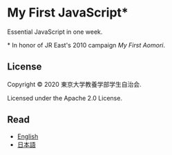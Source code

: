 # My First JavaScript*
Essential JavaScript in one week.

\* In honor of JR East's 2010 campaign *My First Aomori*.

## License
Copyright &copy; 2020 東京大学教養学部学生自治会.

Licensed under the Apache 2.0 License.

## Read
- [English](en/)
- [日本語](ja/)
